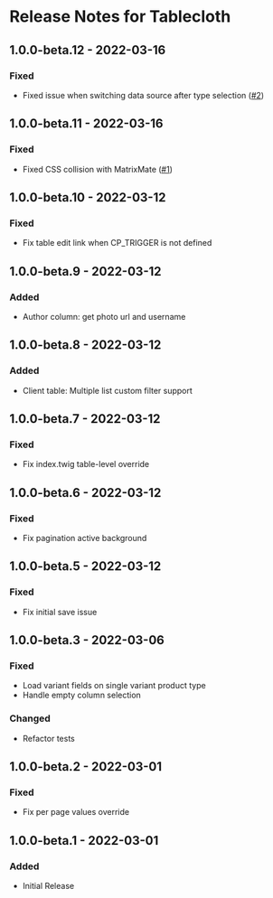 # Release Notes for Tablecloth

## 1.0.0-beta.12 - 2022-03-16
### Fixed
- Fixed issue when switching data source after type selection ([#2](https://github.com/matfish2/craft-tablecloth/issues/2))

## 1.0.0-beta.11 - 2022-03-16
### Fixed
- Fixed CSS collision with MatrixMate ([#1](https://github.com/matfish2/craft-tablecloth/issues/1))

## 1.0.0-beta.10 - 2022-03-12
### Fixed
- Fix table edit link when CP_TRIGGER is not defined

## 1.0.0-beta.9 - 2022-03-12
### Added
- Author column: get photo url and username

## 1.0.0-beta.8 - 2022-03-12
### Added
- Client table: Multiple list custom filter support

## 1.0.0-beta.7 - 2022-03-12
### Fixed
- Fix index.twig table-level override

## 1.0.0-beta.6 - 2022-03-12
### Fixed
- Fix pagination active background

## 1.0.0-beta.5 - 2022-03-12
### Fixed
- Fix initial save issue

## 1.0.0-beta.3 - 2022-03-06
### Fixed
- Load variant fields on single variant product type
- Handle empty column selection
### Changed
- Refactor tests

## 1.0.0-beta.2 - 2022-03-01
### Fixed
- Fix per page values override

## 1.0.0-beta.1 - 2022-03-01
### Added
- Initial Release